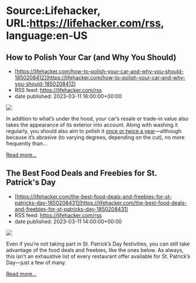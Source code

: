 # Source:Lifehacker, URL:https://lifehacker.com/rss, language:en-US

## How to Polish Your Car (and Why You Should)
 - [https://lifehacker.com/how-to-polish-your-car-and-why-you-should-1850208412](https://lifehacker.com/how-to-polish-your-car-and-why-you-should-1850208412)
 - RSS feed: https://lifehacker.com/rss
 - date published: 2023-03-11 16:00:00+00:00

<img class="type:primaryImage" src="https://i.kinja-img.com/gawker-media/image/upload/s--GdRRDl0H--/c_fit,fl_progressive,q_80,w_636/11a86b9730e24a4c2db81cbfd329771a.jpg" /><p>In addition to what’s under the hood, your car’s resale or trade-in value also takes the appearance of its exterior into account. Along with washing it regularly, you should also aim to polish it <a href="https://drivedetailed.com/how-many-times-can-you-polish-a-car/" rel="noopener noreferrer" target="_blank">once or twice a year</a>—although because it’s abrasive (to varying degrees, depending on the cut), no more frequently than…</p><p><a href="https://lifehacker.com/how-to-polish-your-car-and-why-you-should-1850208412">Read more...</a></p>

## The Best Food Deals and Freebies for St. Patrick's Day
 - [https://lifehacker.com/the-best-food-deals-and-freebies-for-st-patricks-day-1850208431](https://lifehacker.com/the-best-food-deals-and-freebies-for-st-patricks-day-1850208431)
 - RSS feed: https://lifehacker.com/rss
 - date published: 2023-03-11 14:00:00+00:00

<img class="type:primaryImage" src="https://i.kinja-img.com/gawker-media/image/upload/s--1zSngBBw--/c_fit,fl_progressive,q_80,w_636/457292a62463791d785f9a1e1ce4130f.jpg" /><p>Even if you’re not taking part in St. Patrick’s Day festivities, you can still take advantage of the food deals and freebies, like the ones below. As always, this isn’t an exhaustive list of every restaurant offer available for St. Patrick’s Day—just a few of many. </p><p><a href="https://lifehacker.com/the-best-food-deals-and-freebies-for-st-patricks-day-1850208431">Read more...</a></p>

